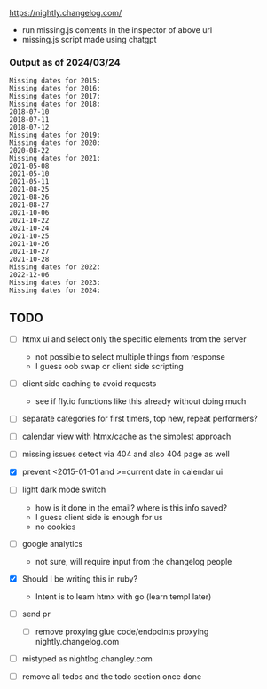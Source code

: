 https://nightly.changelog.com/

- run missing.js contents in the inspector of above url
- missing.js script made using chatgpt

### Output as of 2024/03/24

```
Missing dates for 2015:
Missing dates for 2016:
Missing dates for 2017:
Missing dates for 2018:
2018-07-10
2018-07-11
2018-07-12
Missing dates for 2019:
Missing dates for 2020:
2020-08-22
Missing dates for 2021:
2021-05-08
2021-05-10
2021-05-11
2021-08-25
2021-08-26
2021-08-27
2021-10-06
2021-10-22
2021-10-24
2021-10-25
2021-10-26
2021-10-27
2021-10-28
Missing dates for 2022:
2022-12-06
Missing dates for 2023:
Missing dates for 2024:
```

## TODO

- [ ] htmx ui and select only the specific elements from the server
    - not possible to select multiple things from response
    - I guess oob swap or client side scripting
- [ ] client side caching to avoid requests
    - see if fly.io functions like this already without doing much
- [ ] separate categories for first timers, top new, repeat performers?
- [ ] calendar view with htmx/cache as the simplest approach
- [ ] missing issues detect via 404 and also 404 page as well
- [x] prevent <2015-01-01 and >=current date in calendar ui
- [ ] light dark mode switch
    - how is it done in the email? where is this info saved?
    - I guess client side is enough for us
    - no cookies
- [ ] google analytics
    - not sure, will require input from the changelog people
- [x] Should I be writing this in ruby?
    - Intent is to learn htmx with go (learn templ later)
- [ ] send pr
    - [ ] remove proxying glue code/endpoints proxying nightly.changelog.com
- [ ] mistyped as nightlog.changley.com
- [ ] remove all todos and the todo section once done

